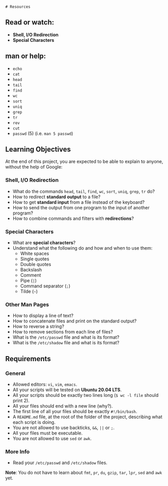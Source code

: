     # Resources

## Read or watch:

- **Shell, I/O Redirection**
- **Special Characters**

## man or help:

- `echo`
- `cat`
- `head`
- `tail`
- `find`
- `wc`
- `sort`
- `uniq`
- `grep`
- `tr`
- `rev`
- `cut`
- `passwd` (5) (i.e. `man 5 passwd`)

## Learning Objectives

At the end of this project, you are expected to be able to explain to anyone, without the help of Google:

### Shell, I/O Redirection
- What do the commands `head`, `tail`, `find`, `wc`, `sort`, `uniq`, `grep`, `tr` do?
- How to redirect **standard output** to a file?
- How to get **standard input** from a file instead of the keyboard?
- How to send the output from one program to the input of another program?
- How to combine commands and filters with **redirections**?

### Special Characters
- What are **special characters**?
- Understand what the following do and how and when to use them:
  - White spaces
  - Single quotes
  - Double quotes
  - Backslash
  - Comment
  - Pipe (`|`)
  - Command separator (`;`)
  - Tilde (`~`)

### Other Man Pages
- How to display a line of text?
- How to concatenate files and print on the standard output?
- How to reverse a string?
- How to remove sections from each line of files?
- What is the `/etc/passwd` file and what is its format?
- What is the `/etc/shadow` file and what is its format?

## Requirements

### General
- Allowed editors: `vi`, `vim`, `emacs`.
- All your scripts will be tested on **Ubuntu 20.04 LTS**.
- All your scripts should be exactly two lines long (`$ wc -l file` should print 2).
- All your files should end with a new line (why?).
- The first line of all your files should be exactly `#!/bin/bash`.
- A `README.md` file, at the root of the folder of the project, describing what each script is doing.
- You are not allowed to use backticks, `&&`, `||` or `;`.
- All your files must be executable.
- You are not allowed to use `sed` or `awk`.

### More Info
- Read your `/etc/passwd` and `/etc/shadow` files.

**Note**: You do not have to learn about `fmt`, `pr`, `du`, `gzip`, `tar`, `lpr`, `sed` and `awk` yet.
